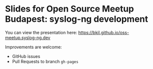 # Slides for Open Source Meetup Budapest: syslog-ng development

You can view the presentation here:
https://bkil.github.io/oss-meetup.syslog-ng.dev

Improvements are welcome:
* GitHub issues
* Pull Requests to branch `gh-pages`
